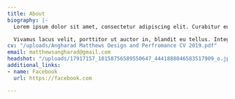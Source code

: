 ```yaml
---
title: About
biography: |-
  Lorem ipsum dolor sit amet, consectetur adipiscing elit. Curabitur eu augue lectus. Duis bibendum vitae nunc vitae scelerisque. Fusce quis pellentesque arcu. Curabitur porta fermentum rhoncus. Duis vulputate sit amet odio sit amet egestas. In efficitur felis laoreet nulla laoreet egestas. Vestibulum ante ipsum primis in faucibus orci luctus et ultrices posuere cubilia Curae; Cras vel libero molestie, pretium odio imperdiet, dictum lacus. Praesent et varius elit. Duis sagittis eget mauris in lacinia. Proin scelerisque et ex nec efficitur. Nunc euismod, eros in condimentum pellentesque, leo magna ornare dui, in iaculis lacus elit vitae nibh. Donec id semper mauris.

  Vivamus lacus velit, porttitor ut auctor in, blandit eu tellus. Integer ultrices, risus at dapibus varius, leo tellus consequat mauris, eget mollis orci sapien vulputate erat. Suspendisse potenti. Vestibulum ante ipsum primis in faucibus orci luctus et ultrices posuere cubilia Curae; Mauris tristique velit eros, in fermentum augue suscipit vitae. Donec ornare viverra dolor sed consequat. Nam arcu neque, aliquet accumsan ipsum id, tincidunt vestibulum ipsum. Aenean fringilla viverra nibh, id fermentum magna dapibus non. Phasellus quis quam semper ex congue vehicula sit amet at arcu. Donec viverra sapien quis placerat ultricies. Fusce sed mollis nisl, sed laoreet quam. Suspendisse potenti. Morbi posuere vestibulum dolor quis rutrum.
cv: "/uploads/Angharad Matthews Design and Perfromance CV 2019.pdf"
email: matthewsangharad@gmail.com
headshot: "/uploads/17917157_10158756589550647_4441888046583517909_o.jpg"
additional_links:
- name: Facebook
  url: https://facebook.com

---
```

